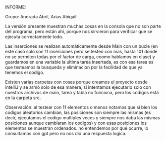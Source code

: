 INFORME:

Grupo: Andrada Abril, Arias Abigail

La versión presente muestran muchas cosas en la consola que no son parte del programa, pero están ahí, porque nos sirvieron para verificar que se ejecuta correctamente todo.

Las inserciones se realizan automáticamente desde Main con un bucle (en este caso solo son 11 inserciones pero se testeó con mas, hasta 101 donde no se permiten todas por el factor de carga, coomo hablamos en clase) y guardamos en una variable la ultima tarea insertada, es con esa tarea es que testeamos la busqueda y eliminacion por la facilidad de que ya tenemos el codigo.

Existen varias carpetas con cosas porque creamos el proyecto desde intelliJ y se armó solo de esa manera, si intentamos ejecutarlo solo con nuestros archivos de main, tarea y tabla no funciona, pero los codigos está en la carpeta src.

Observación: al testear con 11 elementos o menos notamos que si bien los codigos aleatorios cambian, las posiciones son siempre las mismas (es decir, ejecutamos el codigo multiples veces y siempre nos daba las mismas posiciones aunque cambiaran los codigos) y con esas posiciones los elementos se muestran ordenados. no entendemos por qué ocurre, lo consultamos con gpt pero no nos dió una respuesta logica.

